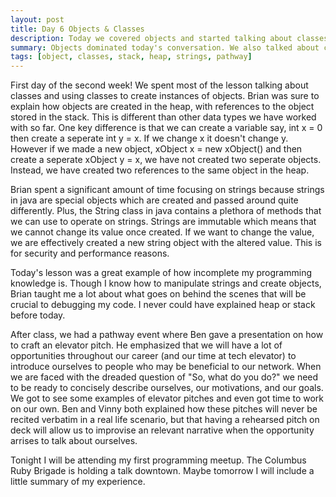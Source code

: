 ```yaml
---
layout: post
title: Day 6 Objects & Classes
description: Today we covered objects and started talking about classes. 
summary: Objects dominated today's conversation. We also talked about classes, string methods, immutability, and elevator pitches! 
tags: [object, classes, stack, heap, strings, pathway]
---
```


First day of the second week! We spent most of the lesson talking about classes and using classes to create instances of objects. Brian was sure to explain how objects are created in the heap, with references to the object stored in the stack. This is different than other data types we have worked with so far. One key difference is that we can create a variable say, int x = 0 then create a seperate int y = x. If we change x it doesn't change y. However if we made a new object, xObject x = new xObject() and then create a seperate xObject y = x, we have not created two seperate objects. Instead, we have created two references to the same object in the heap. 

Brian spent a significant amount of time focusing on strings because strings in java are special objects which are created and passed around quite differently. Plus, the String class in java contains a plethora of methods that we can use to operate on strings. Strings are immutable which means that we cannot change its value once created. If we want to change the value, we are effectively created a new string object with the altered value. This is for security and performance reasons. 

Today's lesson was a great example of how incomplete my programming knowledge is. Though I know how to manipulate strings and create objects, Brian taught me a lot about what goes on behind the scenes that will be crucial to debugging my code. I never could have explained heap or stack before today. 

After class, we had a pathway event where Ben gave a presentation on how to craft an elevator pitch. He emphasized that we will have a lot of opportunities throughout our career (and our time at tech elevator) to introduce ourselves to people who may be beneficial to our network. When we are faced with the dreaded question of "So, what do you do?" we need to be ready to concisely describe ourselves, our motivations, and our goals. We got to see some examples of elevator pitches and even got time to work on our own. Ben and Vinny both explained how these pitches will never be recited verbatim in a real life scenario, but that having a rehearsed pitch on deck will allow us to improvise an relevant narrative when the opportunity arrises to talk about ourselves. 

Tonight I will be attending my first programming meetup. The Columbus Ruby Brigade is holding a talk downtown. Maybe tomorrow I will include a little summary of my experience. 


